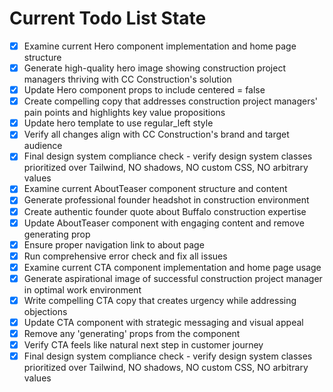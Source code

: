 <!-- DO NOT EDIT - Managed by todo_list tool -->
<!-- Updated: 2025-09-27T16:48:23.596Z -->

# Current Todo List State

- [x] Examine current Hero component implementation and home page structure
- [x] Generate high-quality hero image showing construction project managers thriving with CC Construction's solution
- [x] Update Hero component props to include centered = false
- [x] Create compelling copy that addresses construction project managers' pain points and highlights key value propositions
- [x] Update hero template to use regular_left style
- [x] Verify all changes align with CC Construction's brand and target audience
- [x] Final design system compliance check - verify design system classes prioritized over Tailwind, NO shadows, NO custom CSS, NO arbitrary values
- [x] Examine current AboutTeaser component structure and content
- [x] Generate professional founder headshot in construction environment
- [x] Create authentic founder quote about Buffalo construction expertise
- [x] Update AboutTeaser component with engaging content and remove generating prop
- [x] Ensure proper navigation link to about page
- [x] Run comprehensive error check and fix all issues
- [x] Examine current CTA component implementation and home page usage
- [x] Generate aspirational image of successful construction project manager in optimal work environment
- [x] Write compelling CTA copy that creates urgency while addressing objections
- [x] Update CTA component with strategic messaging and visual appeal
- [x] Remove any 'generating' props from the component
- [x] Verify CTA feels like natural next step in customer journey
- [x] Final design system compliance check - verify design system classes prioritized over Tailwind, NO shadows, NO custom CSS, NO arbitrary values
